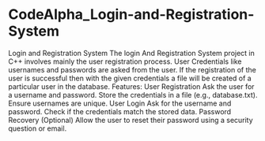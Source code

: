 # CodeAlpha_Login-and-Registration-System
Login and Registration System The login And Registration System project in  C++ involves mainly the user registration process. 
User Credentials like usernames and passwords are asked from the user. If the registration of the user is successful then with
the given credentials a file will be created of a particular user in the database.
Features:
User Registration
Ask the user for a username and password.
Store the credentials in a file (e.g., database.txt).
Ensure usernames are unique.
User Login
Ask for the username and password.
Check if the credentials match the stored data.
Password Recovery (Optional)
Allow the user to reset their password using a security question or email.
